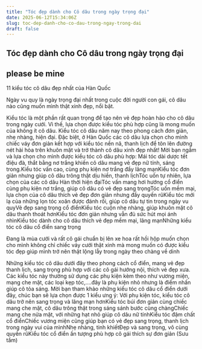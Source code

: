 ```yaml
---
title: "Tóc đẹp dành cho Cô dâu trong ngày trọng đại"
date: 2025-06-12T15:34:06Z
slug: toc-dep-danh-cho-co-dau-trong-ngay-trong-dai
draft: false
---
```


## Tóc đẹp dành cho Cô dâu trong ngày trọng đại

## please be mine

11 kiểu tóc cô dâu đẹp nhất của Hàn Quốc 

Ngày vu quy là ngày trọng đại nhất trong cuộc đời người con gái, cô dâu nào cũng muốn mình thật xinh đẹp, nổi bật.
 
Kiểu tóc là một phần rất quan trọng để tạo nên vẻ đẹp hoàn hảo cho cô dâu trong ngày cưới. Vì thế, lựa chọn được kiểu tóc phù hợp cũng là mong muốn của không ít cô dâu.
Kiểu tóc cô dâu năm nay theo phong cách đơn giản, nhẹ nhàng, hiện đại. Đặc biệt, ở Hàn Quốc các cô dâu lựa chọn cho mình chiếc váy đơn giản kết hợp với kiểu tóc nền nã, thanh lịch để tôn lên đường nét hài hòa trên khuôn mặt và trở thành cô dâu xinh đẹp nhất!
Mời bạn ngắm và lựa chọn cho mình được kiểu tóc cô dâu phù hợp:
Mái tóc dài dược tết điệu đà, thắt bằng nơ trắng khiến cô dâu mang vẻ đẹp nữ tính, sáng trong.Kiểu tóc vấn cao, cùng phụ kiện nơ trắng đầy lãng mạnKiểu tóc đơn giản nhưng giúp cô dâu trông thật dịu hiền, thanh lịchTóc uốn tự nhiên, lựa chọn của các cô dâu Hàn thời hiện đạiTóc vấn mang hơi hướng cổ điển cùng phụ kiện nơ trắng, giúp cô dâu có vẻ đẹp sang trọngTóc uốn mềm mại, lựa chọn của cô dâu thích vẻ đẹp đơn giản nhưng đầy quyến rũKiểu tóc mới lạ của những lọn tóc xoăn được đánh rối, giúp cô dâu tự tin trong ngày vu quyVẻ đẹp sang trọng cổ điểnKiểu tóc cuộn nhẹ nhàng, giúp khuôn mặt cô dâu thanh thoát hơnKiểu tóc đơn giản nhưng vẫn đủ sức hút mọi ánh nhìnKiểu tóc dành cho cô dâu thích vẻ đẹp mềm mại, lãng mạnNhững kiểu tóc cô dâu cổ điển sang trọng 

Đang là mùa cưới và rất cô gái chuẩn bị lên xe hoa rất hồi hộp muốn chọn cho mình không chỉ chiếc váy cưới thật xinh mà mong muốn có được kiểu tóc đẹp giúp mình trở nên thật lộng lẫy trong ngày theo chàng về dinh
 
Những kiểu tóc cô dâu dưới đây theo phong cách cổ điển, mang vẻ đẹp thanh lịch, sang trọng phù hợp với các cô gái hướng nội, thích  vẻ đẹp xưa. Các kiểu tóc này thường sử dụng các phụ kiện kèm theo như vương miện, mạng che mặt, các loại kẹp tóc,….đây là phụ kiện nhỏ nhưng là điểm nhấn giúp cô tỏa sáng.
Mời bạn tham khảo những kiểu tóc cô dâu cổ điển dưới đây, chúc bạn sẽ lựa chọn được 1 kiểu ưng ý:
Với phụ kiện tóc, kiểu tóc cô dâu trở nên sang trọng và lãng mạn hơnKiểu tóc búi đơn giản cùng chiếc mang che mặt, cô dâu trông thật trong sáng sánh bước cùng chàngChiếc mang che nửa mặt, với những hạt nhỏ giúp cô dâu nữ tínhKiểu tóc đậm chất cổ điểnChiếc vương miện cũng giúp bạn có vẻ đẹp sang trọng, thanh lịch trong ngày vui của mìnhNhẹ nhàng, tinh khiếtĐẹp và sang trọng, vô cùng quyến rũKiểu tóc cổ điển ấn tượng phù hợp cô gái thích sự đơn giản
(Sưu tầm)